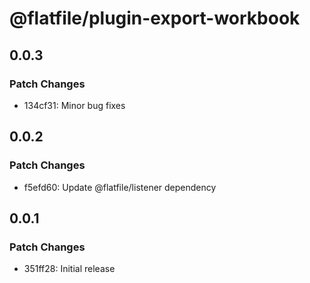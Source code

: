 # @flatfile/plugin-export-workbook

## 0.0.3

### Patch Changes

- 134cf31: Minor bug fixes

## 0.0.2

### Patch Changes

- f5efd60: Update @flatfile/listener dependency

## 0.0.1

### Patch Changes

- 351ff28: Initial release
